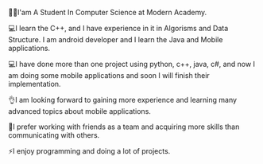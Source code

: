 👨‍💻I'am A Student In Computer Science at Modern Academy.

💻I learn the C++, and I have experience in it in Algorisms and Data Structure. I am android developer and I learn the Java and Mobile applications.

💻I have done more than one project using python, c++, java, c#, and now I am doing some mobile applications and soon I will finish their implementation.

👌I am looking forward to gaining more experience and learning many advanced topics about mobile applications.

👯I prefer working with friends as a team and acquiring more skills than communicating with others.

⚡I enjoy programming and doing a lot of projects.
